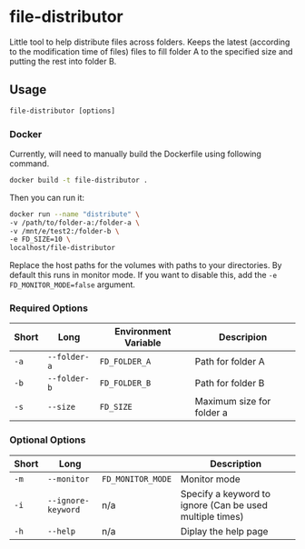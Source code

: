 # file-distributor

Little tool to help distribute files across folders. Keeps the latest (according to the modification time of files) files to fill folder A to the specified size and putting the rest into folder B.

## Usage

```cmd
file-distributor [options]
```

### Docker

Currently, will need to manually build the Dockerfile using following command.

```bash
docker build -t file-distributor .
```

Then you can run it:

```bash
docker run --name "distribute" \
-v /path/to/folder-a:/folder-a \
-v /mnt/e/test2:/folder-b \
-e FD_SIZE=10 \
localhost/file-distributor
```

Replace the host paths for the volumes with paths to your directories. By default this runs in monitor mode. If you want to disable this, add the `-e FD_MONITOR_MODE=false` argument.

### Required Options

| Short | Long | Environment Variable | Descripion |
| --- | --- | --- | --- |
| `-a` | `--folder-a` | `FD_FOLDER_A` | Path for folder A |
| `-b` | `--folder-b` | `FD_FOLDER_B` | Path for folder B |
| `-s` | `--size` | `FD_SIZE` | Maximum size for folder a |

### Optional Options

| Short | Long |  | Description |
| --- | --- | --- | --- |
| `-m` | `--monitor` | `FD_MONITOR_MODE` | Monitor mode |
| `-i` | `--ignore-keyword` | n/a | Specify a keyword to ignore (Can be used multiple times) |
| `-h` | `--help` | n/a | Diplay the help page |
